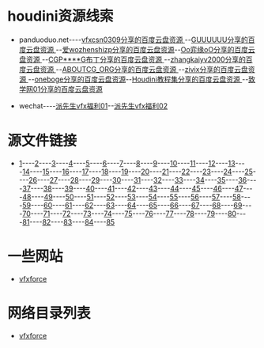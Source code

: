 # houdini资源线索

* panduoduo.net----[vfxcsn0309分享的百度云盘资源 ](http://www.panduoduo.net/u/bd-1212301670)--[GUUUUUU分享的百度云盘资源 ](http://www.panduoduo.net/u/bd-805597601)--[爱wozhenshizp分享的百度云盘资源](http://www.panduoduo.net/u/bd-3375094246)--[Oo弈缘oO分享的百度云盘资源 ](http://www.panduoduo.net/u/bd-3660681483)--[CGP****G布丁分享的百度云盘资源 ](http://www.panduoduo.net/u/bd-1584814570)--[zhangkaiyv2000分享的百度云盘资源 ](http://www.panduoduo.net/u/bd-2889098306)--[ABOUTCG_ORG分享的百度云盘资源 ](http://www.panduoduo.net/u/bd-3142481780)--[zivix分享的百度云盘资源 ](http://www.panduoduo.net/u/bd-973688510/2)--[oneboge分享的百度云盘资源](http://www.panduoduo.net/u/bd-2033488627)--[Houdini教程集分享的百度云盘资源 ](http://www.panduoduo.net/u/bd-356872819)--[致学网01分享的百度云盘资源 ](http://www.panduoduo.net/u/bd-891971983/27)

* wechat----[派先生vfx福利01](http://mp.weixin.qq.com/mp/homepage?__biz=MzU3NTQ2MjQxNQ==&hid=11&sn=42858bcbd6b1cbe309132c1095168f0f&scene=18#wechat_redirect)--[派先生vfx福利02](http://mp.weixin.qq.com/mp/homepage?__biz=MzU3NTQ2MjQxNQ==&hid=14&sn=933e2fc7ceea0c0e0ef8aef9444b4779&scene=18#wechat_redirect)

# 源文件链接

* [1](https://www.dropbox.com/s/w2u4zfx9fygc95v/subd_control_curves_01.hip?dl=1)----[2](http://www.entagma.com/wp-content/downloads/AnalyticFoam_AnimationSetup01.zip)----[3](https://www.dropbox.com/s/znlwxd22lpuqhem/wind_tunnel_01.hip?dl=1)----[4](http://www.entagma.com/wp-content/downloads/PolyfoldingPart2.zip)----[5](http://www.entagma.com/wp-content/downloads/PolyfoldingPart1.zip)----[6](https://www.dropbox.com/s/9tf0q5jmph056ay/double_pendulum_vellum.hip?dl=1)----[7](https://www.dropbox.com/s/o2kv8n664gx2tkx/hex_to_vor_01.hip?dl=1)----[8](https://www.dropbox.com/s/ntkvcddkc9cf0qu/alien_globe.zip?dl=1)----[9](https://www.dropbox.com/s/a4zcx435rdd001o/Color_Dust_Explosion_014.zip?dl=1)----[10](https://www.dropbox.com/s/sddhu82oji8lubw/modulo_noise_displaced_sphere_01.hip?dl=1)----[11](https://www.dropbox.com/s/qagh86675qm6wd4/colored_smoke_simple_001.hip?dl=1)----[12](https://www.dropbox.com/s/q412l8bf3wliz44/vellum_playground_01.hip?dl=1)----[13](http://www.entagma.com/wp-content/downloads/PREnd.zip)----[14](http://www.entagma.com/wp-content/downloads/Crochet_End01.zip)----[15](https://www.dropbox.com/s/yrtn3bkwjxentsb/OSM_SRTM_MATCH_01.zip?dl=1)----[16](https://www.dropbox.com/s/dcsfi7ajkc1fwll/RS_instances_Advect.zip?dl=1)----[17](https://www.dropbox.com/s/1hathsg7d2shxpl/Entagma_SVG_Export_Isocontours.zip?dl=1)----[18](http://www.entagma.com/wp-content/downloads/LPT_Start.hip.zip)----[19](http://www.entagma.com/wp-content/downloads/LPT_End.hip.zip)----[20](https://www.dropbox.com/s/uazkvwjjmio4g8g/recaman_01.hip?dl=1)----[21](http://www.entagma.com/wp-content/downloads/KitbashveingrowthPart2_End01.zip)----[22](http://www.entagma.com/wp-content/downloads/KitbashVeinGrowthPart1_Start.zip)----[23](http://www.entagma.com/wp-content/downloads/ParallelTransport_End.zip)----[24](http://www.entagma.com/wp-content/downloads/KitbashVeinGrowthPart1_End.zip)----[25](https://www.dropbox.com/s/rivf1kcfl97qg1b/Constraints_02.zip?dl=1)----[26](http://www.entagma.com/wp-content/downloads/SDO_End01.zip)----[27](https://www.dropbox.com/s/ak6ijvi5xuugc64/Interference_Patterns_01.hip?dl=1)----[28](http://www.entagma.com/wp-content/downloads/DFG_testgeo.zip)----[29](http://www.entagma.com/wp-content/downloads/DFG_end.zip)----[30](https://www.dropbox.com/s/c87ae8aa7nmnu7y/Flip_Fluids_Mixing_Rayleigh_Taylor_02.hip?dl=1)----[31](http://www.entagma.com/wp-content/downloads/ParallelTransport_Start.zip)----[32](http://www.entagma.com/wp-content/downloads/ParallelTransport_End.zip)----[33](http://www.entagma.com/wp-content/downloads/ParallelTransport_End.zip)----[34](https://www.dropbox.com/s/iqolx936o6ncpgj/Fakebroidery_01.zip?dl=1)----[35](http://www.entagma.com/wp-content/downloads/DynamicWeaveEnd01.zip)----[36](https://www.dropbox.com/s/s1ngo26e2hfi1vh/snowflake_003.hipnc?dl=1)----[37](http://www.entagma.com/wp-content/downloads/ModelingWaterDropletsMaster.zip)----[38](http://dropbox.com/s/xu67c3xaoj7hp92/Quilling_02.zip?dl=1)----[39](http://www.entagma.com/wp-content/downloads/LiveRenderingOfHeightfieldsInRS_End02.zip)----[40](http://www.entagma.com/wp-content/downloads/LiveScalingBulletsSetup01.zip)----[41](https://www.dropbox.com/s/x56veqqm4ifqj3d/Artistic_Quadtree.zip?dl=1)----[42](http://www.entagma.com/wp-content/downloads/SpaceColonizationSetup.zip)----[43](https://www.dropbox.com/s/fg7qb4difu3y9kl/Visualize_Flight_Routes.zip?dl=1)----[44](http://entagma.com/wp-content/downloads/CTY_end01.zip)----[45](https://www.dropbox.com/s/61offs1bshs7cle/Python_Intro_01.zip?dl=1)----[46](http://dropbox.com/s/7h0o41ygnmydjbd/perspective_halftone_01.hipnc?dl=1)----[47](http://entagma.com/wp-content/downloads/Knitting_geo.zip)----[48](http://entagma.com/wp-content/downloads/KnittingStart01.zip)----[49](http://entagma.com/wp-content/downloads/Knitting17.zip)----[50](https://www.dropbox.com/s/r7h4q7fgfbckzeo/Movie_Colors_To_HSV.zip?dl=1)----[51](https://www.dropbox.com/s/1h86zmjfjb9yiz0/DLA_Entagma.zip?dl=1)----[52](http://www.entagma.com/wp-content/downloads/GrowthSolverScenefile.zip)----[53](http://www.entagma.com/wp-content/downloads/Crystalgrowth09_presentation02.zip)----[54](https://www.dropbox.com/s/sr7dm2l0auzysy5/Easy_Thinfilm_Shader.zip?dl=1)----[55](https://www.dropbox.com/s/pomih3piki38ayl/Minimal_Surface_PBDs_002.hipnc?dl=1)----[56](https://www.dropbox.com/s/kbjl34368e8wtc3/ParticlesOnSurface12.hip?dl=1)----[57](https://www.dropbox.com/s/f77y87dsti9hxtw/PolyGarden_Yader_Entagma_download.hiplc?dl=1)----[58](https://www.dropbox.com/s/vhpcvdyf308ynwh/Quartz_Crystal_Project.zip?dl=1)----[59](https://www.dropbox.com/s/lu76r3wmyp8j22k/cloud_VDB_03.hipnc?dl=1)----[60](https://www.dropbox.com/s/o89103mgefid2f5/Scatter_Debris.zip?dl=1)----[61](http://dropbox.com/s/1teroq1fpip02nc/sp_growth.hip?dl=1)----[62](https://www.dropbox.com/s/8ov8outjlcocoyf/mypathfinder_01.hipnc?dl=0)----[63](https://www.dropbox.com/s/u8xupmz8qs9i75o/newtonian_nightmare_00.hipnc?dl=0)----[64](https://www.dropbox.com/s/u983np7hw29qbrh/newtonian_nightmare_02.hipnc?dl=0)----[65](http://dropbox.com/s/mtdhj3ayhfqq5vn/Differential_Growth_Asset.zip?dl=0)----[66](http://dropbox.com/s/syqslwxih1ecdqv/pipes_02.hipnc?dl=0)----[67](https://www.dropbox.com/s/fehbu70bz32fac9/Colored_Volume_Trails.zip?dl=0)----[68](http://www.entagma.com/wp-content/downloads/DualMesh.zip)----[69](https://www.dropbox.com/s/ln04n0t0tss9hed/Differential_Growth_Line_001.hipnc?dl=0)----[70](https://www.dropbox.com/s/7lg3itx8jzu1mb2/diffline_advanced.zip?dl=0)----[71](https://www.dropbox.com/s/94joj9thceyi6gw/organic_voronoi_art_frame_001.hipnc?dl=0)----[72](https://www.dropbox.com/s/soir1znd4nm4zjf/Loop_Subdivider.zip?dl=1)----[73](https://www.dropbox.com/s/fj9qimea3gqmmec/mandelbrot_01.hipnc?dl=0)----[74](https://www.dropbox.com/s/zoh4xz1e1lr6d3x/mandelbrot_02.hipnc?dl=0)----[75](https://www.dropbox.com/s/n9ok6nu6xx7hqsi/iteration_for_loop.hipnc?dl=0)----[76](https://www.dropbox.com/s/pxy0obaas437ceh/abstract_previs_shape_02.hipnc?dl=0)----[77](https://www.dropbox.com/s/nvazkpypmzdqv1u/reaction_diffusion_003.hipnc?dl=0)----[78](https://www.dropbox.com/s/5u5r8e39ax7i7y7/Strange_Attractors_001.hipnc?dl=0)----[79](https://www.dropbox.com/s/soe0np5rbzinve4/curl_noise_trails_003.hipnc?dl=0)----[80](http://www.entagma.com/wp-content/downloads/CreateGeometryWithPythonExample.zip)----[81](http://dropbox.com/s/tgwr0oz2u8m7elg/Poly_Rembrandt.zip?dl=0)----[82](http://dropbox.com/s/tgwr0oz2u8m7elg/Poly_Rembrandt.zip?dl=0)----[83](http://dropbox.com/s/tgwr0oz2u8m7elg/Poly_Rembrandt.zip?dl=0)----[84](http://dropbox.com/s/tgwr0oz2u8m7elg/Poly_Rembrandt.zip?dl=0)----[85](http://dropbox.com/s/tgwr0oz2u8m7elg/Poly_Rembrandt.zip?dl=0)

# 一些网站

* [vfxforce](https://www.vfxforce.cn/archives/category/hipfiles)

# 网络目录列表

* [vfxforce](https://cloud.vfxforce.cn/mv/)
